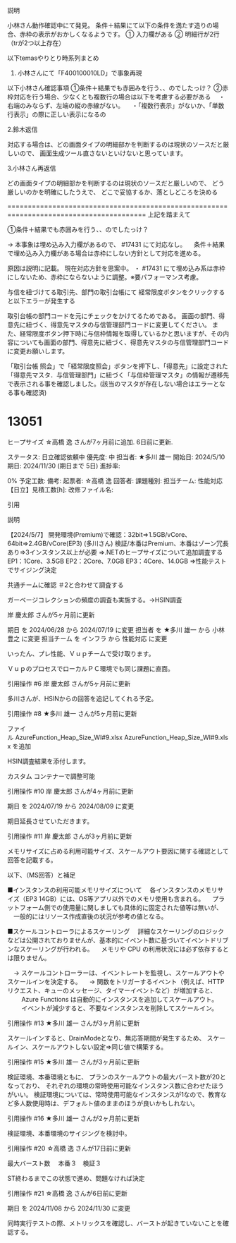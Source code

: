 


説明

小林さん動作確認中にて発見。
条件＋結果にて以下の条件を満たす造りの場合、赤枠の表示がおかしくなるようです。
① 入力欄がある
② 明細行が2行（trが2つ以上存在）

以下temasやりとり時系列まとめ
1. 小林さんにて「F400100010LD」で事象再現




























以下小林さん確認事項
①条件＋結果でも赤囲みを行う、、のでしたっけ？
②赤枠対応を行う場合、少なくとも複数行の場合は以下を考慮する必要がある
　・右端のみならず、左端の縦の赤線がない。
　・「複数行表示」がないか、「単数行表示」の際に正しい表示になるの

2.鈴木返信

対応する場合は、どの画面タイプの明細部かを判断するのは現状のソースだと厳しいので、
画面生成ツール直さないといけないと思っています。



3.小林さん再返信

どの画面タイプの明細部かを判断するのは現状のソースだと厳しいので、
どう厳しいのかを明確にしたうえで、
どこで妥協するか、落としどころを決める

========================================================================================
上記を踏まえて

①条件＋結果でも赤囲みを行う、、のでしたっけ？

→ 本事象は埋め込み入力欄があるので、 #17431 にて対応なし。
　条件＋結果で埋め込み入力欄がある場合は赤枠にしない方針として対応を進める。

原因は説明に記載。
現在対応方針を思案中。
・ #17431 にて埋め込み系は赤枠にしないため、赤枠にならないように調整。※要パフォーマンス考慮。




与信を紐づけてる取引先、部門の取引台帳にて
経常限度ボタンをクリックすると以下エラーが発生する


取引台帳の部門コードを元にチェックをかけてるためである。
画面の部門、得意先に紐づく、得意先マスタの与信管理部門コードに変更してください。
また、経常限度ボタン押下時に与信枠情報を取得しているかと思いますが、その内容についても画面の部門、得意先に紐づく、得意先マスタの与信管理部門コードに変更お願いします。



「取引台帳 照会」で「経常限度照会」ボタンを押下し、「得意先」に設定された「得意先マスタ．与信管理部門」に紐づく「与信枠管理マスタ」の情報が遷移先で表示される事を確認しました。(該当のマスタが存在しない場合はエラーとなる事も確認済)

# 13051
ヒープサイズ
☆高橋 逸 さんが7ヶ月前に追加. 6日前に更新.


ステータス:
日立確認依頼中
優先度:
中
担当者:
★多川 雄一
開始日:
2024/5/10
期日:
2024/11/30 (期日まで 5日)
進捗率:

0%
予定工数:
備考:
起票者:
☆高橋 逸
回答者:
課題種別:
担当チーム:
性能対応
【日立】見積工数[h]:
改修ファイル名:


引用

説明

【2024/5/7】
開発環境(Premium)で確認：32bit⇒1.5GB/vCore、64bit⇒2.4GB/vCore(EP3) (多川さん)
検証/本番はPremium、本番はゾーン冗長あり⇒3インスタンス以上が必要
⇒.NETのヒープサイズについて追加調査する
EP1：1Core、3.5GB
EP2：2Core、7.0GB
EP3：4Core、14.0GB
⇒性能テストでサイジング決定

共通チームに確認
＃2と合わせて調査する

ガーベージコレクションの頻度の調査も実施する。→HSIN調査

岸 慶太郎 さんが5ヶ月前に更新

期日 を 2024/06/28 から 2024/07/19 に変更
担当者 を ★多川 雄一 から 小林 豊之 に変更
担当チーム を インフラ から 性能対応 に変更

いったん、プレ性能、Ｖｕｐチームで受け取ります。

ＶｕｐのプロセスでローカルＰＣ環境でも同じ課題に直面。

引用操作 #6
岸 慶太郎 さんが5ヶ月前に更新

多川さんが、HSINからの回答を追記してくれる予定。

引用操作 #8
★多川 雄一 さんが5ヶ月前に更新

ファイル AzureFunction_Heap_Size_WI#9.xlsx AzureFunction_Heap_Size_WI#9.xlsx を追加

HSIN調査結果を添付します。

カスタム コンテナーで調整可能

引用操作 #10
岸 慶太郎 さんが4ヶ月前に更新

期日 を 2024/07/19 から 2024/08/09 に変更

期日延長させていただきます。

引用操作 #11
岸 慶太郎 さんが3ヶ月前に更新

メモリサイズに占める利用可能サイズ、スケールアウト要因に関する確認として回答を記載する。

以下、（MS回答）と補足

■インスタンスの利用可能メモリサイズについて
　各インスタンスのメモリサイズ（EP3 14GB）には、OS等アプリ以外でのメモリ使用も含まれる。
　プラットフォーム側での使用量に関しましても具体的に固定された値等は無いが、
　一般的にはリソース作成直後の状況が参考の値となる。

■スケールコントローラによるスケーリング
　詳細なスケーリングのロジックなどは公開されておりませんが、基本的にイベント数に基づいてイベントドリブンなスケーリングが行われる。
　メモリや CPU の利用状況には必ず依存するとは限りません。

　→ スケールコントローラーは、イベントレートを監視し、スケールアウトやスケールインを決定する。
　→ 関数をトリガーするイベント（例えば、HTTPリクエスト、キューのメッセージ、タイマーイベントなど）が増加すると、
　　 Azure Functions は自動的にインスタンスを追加してスケールアウト。
　　 イベントが減少すると、不要なインスタンスを削除してスケールイン。

引用操作 #13
★多川 雄一 さんが3ヶ月前に更新

スケールインすると、DrainModeとなり、無応答期間が発生するため、
スケールイン、スケールアウトしない設定⇒同じ値で構築する。

引用操作 #15
★多川 雄一 さんが3ヶ月前に更新

検証環境、本番環境ともに、
プランのスケールアウトの最大バースト数が20となっており、
それぞれの環境の常時使用可能なインスタンス数に合わせたほうがいい。
検証環境については、常時使用可能なインスタンスが1なので、教育など多人数使用時は、デフォルト値のままのほうが良いかもしれない。

引用操作 #16
★多川 雄一 さんが2ヶ月前に更新

検証環境、本番環境のサイジングを検討中。

引用操作 #20
☆高橋 逸 さんが17日前に更新

最大バースト数
　本番３　検証３

ST終わるまでこの状態で進め、問題なければ決定

引用操作 #21
☆高橋 逸 さんが6日前に更新

期日 を 2024/11/08 から 2024/11/30 に変更

同時実行テストの際、メトリックスを確認し、バーストが起きていないことを確認する。
